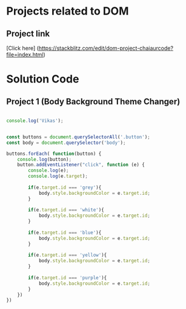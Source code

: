 # Projects related to DOM

## Project link

[Click here] (https://stackblitz.com/edit/dom-project-chaiaurcode?file=index.html)

# Solution Code

## Project 1 (Body Background Theme Changer)

```javascript

console.log('Vikas');


const buttons = document.querySelectorAll('.button');
const body = document.querySelector('body');

buttons.forEach( function(button) {
    console.log(button);
    button.addEventListener("click", function (e) {
        console.log(e);
        console.log(e.target);
        
        if(e.target.id === 'grey'){
            body.style.backgroundColor = e.target.id;
        }
        
        if(e.target.id === 'white'){
            body.style.backgroundColor = e.target.id;
        }
        
        if(e.target.id === 'blue'){
            body.style.backgroundColor = e.target.id;
        }
        
        if(e.target.id === 'yellow'){
            body.style.backgroundColor = e.target.id;
        }
        
        if(e.target.id === 'purple'){
            body.style.backgroundColor = e.target.id;
        }
    })
})


```